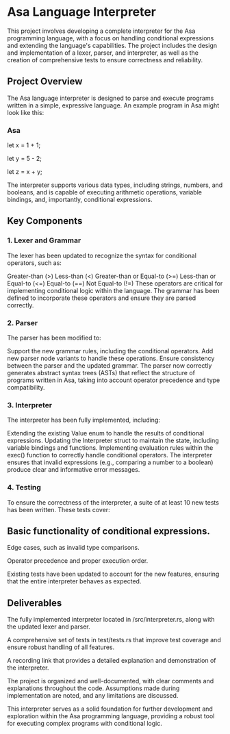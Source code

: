 # Asa Language Interpreter
This project involves developing a complete interpreter for the Asa programming language, with a focus on handling conditional expressions and extending the language's capabilities. The project includes the design and implementation of a lexer, parser, and interpreter, as well as the creation of comprehensive tests to ensure correctness and reliability.

## Project Overview
The Asa language interpreter is designed to parse and execute programs written in a simple, expressive language. An example program in Asa might look like this:

### Asa

let x = 1 + 1;

let y = 5 - 2;

let z = x + y;

The interpreter supports various data types, including strings, numbers, and booleans, and is capable of executing arithmetic operations, variable bindings, and, importantly, conditional expressions.

## Key Components
### 1. Lexer and Grammar
The lexer has been updated to recognize the syntax for conditional operators, such as:

Greater-than (>)
Less-than (<)
Greater-than or Equal-to (>=)
Less-than or Equal-to (<=)
Equal-to (==)
Not Equal-to (!=)
These operators are critical for implementing conditional logic within the language. The grammar has been defined to incorporate these operators and ensure they are parsed correctly.

### 2. Parser
The parser has been modified to:

Support the new grammar rules, including the conditional operators.
Add new parser node variants to handle these operations.
Ensure consistency between the parser and the updated grammar.
The parser now correctly generates abstract syntax trees (ASTs) that reflect the structure of programs written in Asa, taking into account operator precedence and type compatibility.

### 3. Interpreter
The interpreter has been fully implemented, including:

Extending the existing Value enum to handle the results of conditional expressions.
Updating the Interpreter struct to maintain the state, including variable bindings and functions.
Implementing evaluation rules within the exec() function to correctly handle conditional operators.
The interpreter ensures that invalid expressions (e.g., comparing a number to a boolean) produce clear and informative error messages.

### 4. Testing
To ensure the correctness of the interpreter, a suite of at least 10 new tests has been written. These tests cover:

## Basic functionality of conditional expressions.

Edge cases, such as invalid type comparisons.

Operator precedence and proper execution order.

Existing tests have been updated to account for the new features, ensuring that the entire interpreter behaves as expected.


## Deliverables
The fully implemented interpreter located in /src/interpreter.rs, along with the updated lexer and parser.

A comprehensive set of tests in test/tests.rs that improve test coverage and ensure robust handling of all features.

A recording link that provides a detailed explanation and demonstration of the interpreter.

The project is organized and well-documented, with clear comments and explanations throughout the code. Assumptions made during implementation are noted, and any limitations are discussed.

This interpreter serves as a solid foundation for further development and exploration within the Asa programming language, providing a robust tool for executing complex programs with conditional logic.
